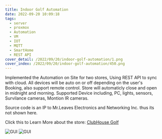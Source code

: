 ```yaml
---
title: Indoor Golf Automation
date: 2022-09-20 10:09:18
tags:
  - server
  - proxmox
  - Automation
  - VM
  - IOT
  - MQTT
  - SmartHome
  - REST API
cover_detail: /2022/09/20/indoor-golf-automation/1.png
cover_index: /2022/09/20/indoor-golf-automation/450.png
---
```

Implemented the Automation on Site for two stores, Using REST API to sync with cloud.
All devices will be auto on or off depending on the user's Booking, also support remote control.
Store will automaticly close and open in midnight and morning.
Supported Device including, PC, lights, sensors, Survilance cameras, Montion IR cameras.

Source code is an IP to Mr.Leaves Electronics and Networking Inc. thus its not shown here.

Click this to Learn More about the store: [ClubHouse Golf](https://www.clubhouseindoorgolf.ca)

![GUI](2.jpg)
![GUI](3.jpg)